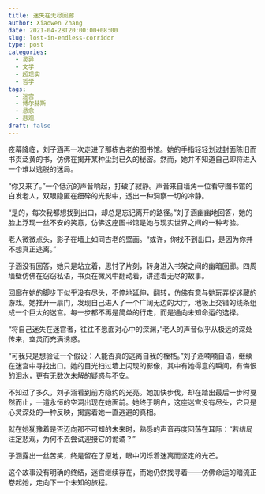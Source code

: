 ```yaml
---
title: 迷失在无尽回廊
author: Xiaowen Zhang
date: 2021-04-28T20:00:00+08:00
slug: lost-in-endless-corridor
type: post
categories:
  - 灵异
  - 文学
  - 超现实
  - 哲学
tags:
  - 迷宫
  - 博尔赫斯
  - 悬念
  - 悲观
draft: false
---
```


夜幕降临，刘子涵再一次走进了那栋古老的图书馆。她的手指轻轻划过封面陈旧而书页泛黄的书，仿佛在揭开某种尘封已久的秘密。然而，她并不知道自己即将进入一个难以逃脱的迷局。

“你又来了。”一个低沉的声音响起，打破了寂静。声音来自墙角一位看守图书馆的白发老人，双眼隐匿在细碎的光影中，透出一种洞察一切的冷静。

“是的，每次我都想找到出口，却总是忘记离开的路径。”刘子涵幽幽地回答，她的脸上浮现一丝不安的笑意，仿佛这座图书馆是她与现实世界之间的一种考验。

老人微微点头，影子在墙上如同古老的壁画。“或许，你找不到出口，是因为你并不想真正逃离。”

子涵没有回答，她只是站立着，思忖了片刻，转身进入书架之间的幽暗回廊。四周墙壁仿佛在窃窃私语，书页在微风中翻动着，讲述着无尽的故事。

回廊在她的脚步下似乎没有尽头，不停地延伸，翻转，仿佛有意与她玩弄捉迷藏的游戏。她推开一扇门，发现自己进入了一个广阔无边的大厅，地板上交错的线条组成一个巨大的迷宫。每一步都不再是简单的行走，而是通向未知命运的选择。

“将自己迷失在迷宫者，往往不愿面对心中的深渊，”老人的声音似乎从极远的深处传来，空灵而充满诱惑。

“可我只是想验证一个假设：人能否真的逃离自我的桎梏。”刘子涵喃喃自语，继续在迷宫中寻找出口。她的目光扫过墙上闪现的影像，其中有她得意的瞬间，有悔恨的泪水，更有无数次未解的疑惑与不安。

不知过了多久，刘子涵看到前方隐约的光亮。她加快步伐，却在踏出最后一步时戛然而止，一道永恒的空洞出现在她面前。她终于明白，这座迷宫没有尽头，它只是心灵深处的一种反映，揭露着她一直逃避的真相。

就在她犹豫着是否迈向那不可知的未来时，熟悉的声音再度回荡在耳际：“若结局注定悲观，为何不去尝试迎接它的诡谲？”

子涵露出一丝苦笑，终是留在了原地，眼中闪烁着迷离而坚定的光芒。

这个故事没有明确的终结，迷宫继续存在，而她仍然找寻着——仿佛命运的暗流正卷起她，走向下一个未知的旅程。
